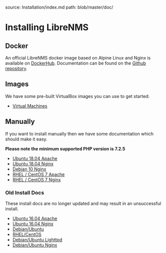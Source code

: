 source: Installation/index.md
path: blob/master/doc/

# Installing LibreNMS

## Docker

An official LibreNMS docker image based on Alpine Linux and Nginx is available on [DockerHub](https://hub.docker.com/r/librenms/librenms/). Documentation can be found on the [Github repository](https://github.com/librenms/docker).

## Images

We have some pre-built VirtualBox images you can use to get started:

- [Virtual Machines](http://docs.librenms.org/Installation/Images/)

## Manually

If you want to install manually then we have some documentation which should make it easy.

**Please note the minimum supported PHP version is 7.2.5**

- [Ubuntu 18.04 Apache](http://docs.librenms.org/Installation/Installation-Ubuntu-1804-Apache/)
- [Ubuntu 18.04 Nginx](http://docs.librenms.org/Installation/Installation-Ubuntu-1804-Nginx/)
- [Debian 10 Nginx](http://docs.librenms.org/Installation/Installation-Debian-10-Nginx/)
- [RHEL / CentOS 7 Apache](http://docs.librenms.org/Installation/Installation-CentOS-7-Apache/)
- [RHEL / CentOS 7 Nginx](http://docs.librenms.org/Installation/Installation-CentOS-7-Nginx/)

### Old Install Docs

These install docs are no longer updated and may result in an unsuccessful install.

- [Ubuntu 16.04 Apache](http://docs.librenms.org/Installation/Installation-Ubuntu-1604-Apache/)
- [Ubuntu 16.04 Nginx](http://docs.librenms.org/Installation/Installation-Ubuntu-1604-Nginx/)
- [Debian/Ubuntu](http://docs.librenms.org/Installation/Installation-Ubuntu-1404-Apache/)
- [RHEL/CentOS](http://docs.librenms.org/Installation/Installation-CentOS-6-Apache-Nginx/)
- [Debian/Ubuntu Lighttpd](http://docs.librenms.org/Installation/Installation-Ubuntu-1404-Lighttpd/)
- [Debian/Ubuntu Nginx](http://docs.librenms.org/Installation/Installation-Ubuntu-1404-Nginx/)

